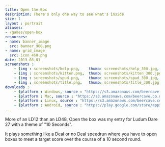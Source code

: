 ```yaml
---
title: Open the Box
description: There's only one way to see what's inside
size: 1
layout : portrait
aliases:
- /games/open-box
resources:
- name: banner_image 
  src: banner_960.png
- name: grid_image 
  src: icon_460.png
date: 2013-08-01 
screenshots :
    - {img : screenshots/help.png,    thumb: screenshots/help_300.jpg,  title : ""}
    - {img : screenshots/kitten.png,  thumb: screenshots/kitten_300.jpg,  title : ""}
    - {img : screenshots/spud.png,    thumb: screenshots/spud_300.jpg,  title : ""}
    - {img : screenshots/title.png,   thumb: screenshots/title_300.jpg,  title : ""}
downloads :
    - {platform : Windows, source : "https://s3.amazonaws.com/beercave.co.uk/LD27TenSeconds/openthebox-1.0.jar"} 
    - {platform : Mac, source : "https://s3.amazonaws.com/beercave.co.uk/LD27TenSeconds/openthebox-1.0.jar"} 
    - {platform : Linux, source : "https://s3.amazonaws.com/beercave.co.uk/LD27TenSeconds/openthebox-1.0.jar"} 
    - {platform : Android, source : "https://play.google.com/store/apps/details?id=uk.co.beercave.ld27"} 
---
```


More of an LD12 than an LD48, Open the box was my entry for Ludum Dare 27 with a theme of "10 Seconds".

It plays something like a Deal or no Deal speedrun where you have to open boxes to meet a target score over the course of a 10 second round.